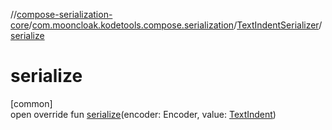 //[compose-serialization-core](../../../index.md)/[com.mooncloak.kodetools.compose.serialization](../index.md)/[TextIndentSerializer](index.md)/[serialize](serialize.md)

# serialize

[common]\
open override fun [serialize](serialize.md)(encoder: Encoder, value: [TextIndent](https://developer.android.com/reference/kotlin/androidx/compose/ui/text/style/TextIndent.html))
